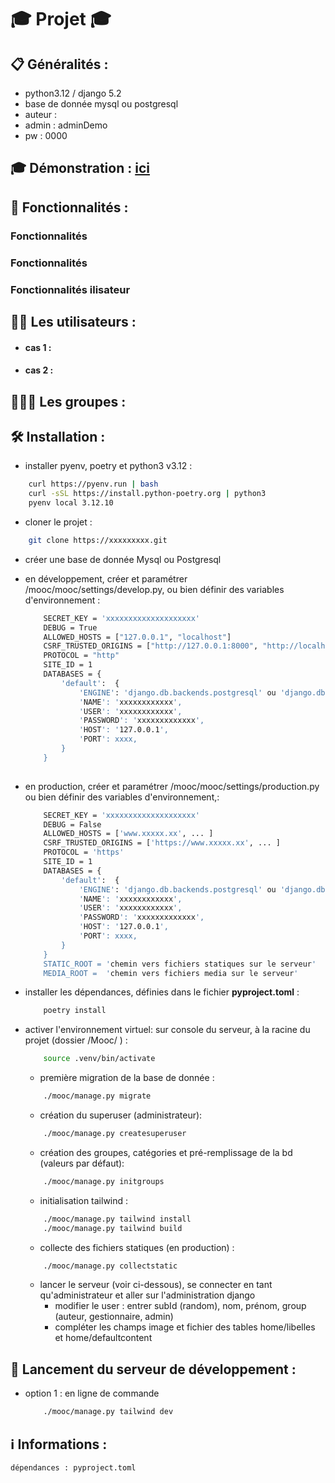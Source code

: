 # &#8205;&#127891; Projet  &#8205;&#127891; 

## &#128203; Généralités :
- python3.12 / django 5.2 
- base de donnée mysql ou postgresql
- auteur : 
- admin : adminDemo
- pw :    0000

##  &#8205;&#127891; Démonstration : [ici](https://www.xxxxxx.fr)

## &#129520; Fonctionnalités :
### Fonctionnalités 
### Fonctionnalités 

### Fonctionnalités ilisateur


## &#129489;&#8205;&#127891; Les utilisateurs :

- #### cas 1 : 
   
- #### cas 2 : 
        
## &#129489;&#8205;&#129309;&#8205;&#129489;  Les groupes :


## &#128736; Installation : 

- installer pyenv, poetry et python3 v3.12 :
```bash
    curl https://pyenv.run | bash
    curl -sSL https://install.python-poetry.org | python3
    pyenv local 3.12.10
```

- cloner le projet :
```bash
    git clone https://xxxxxxxxx.git
```
- créer une base de donnée Mysql ou Postgresql

- en développement, créer et paramétrer /mooc/mooc/settings/develop.py, ou bien définir des variables d'environnement :
    ```bash 
        SECRET_KEY = 'xxxxxxxxxxxxxxxxxxxx'
        DEBUG = True
        ALLOWED_HOSTS = ["127.0.0.1", "localhost"]
        CSRF_TRUSTED_ORIGINS = ["http://127.0.0.1:8000", "http://localhost:8000"]
        PROTOCOL = "http"
        SITE_ID = 1
        DATABASES = {
            'default':  {
                'ENGINE': 'django.db.backends.postgresql' ou 'django.db.backends.mysql,
                'NAME': 'xxxxxxxxxxxx',
                'USER': 'xxxxxxxxxxxx',
                'PASSWORD': 'xxxxxxxxxxxxx',
                'HOST': '127.0.0.1',
                'PORT': xxxx,
            }
        }
        
    ``` 
- en production, créer et paramétrer /mooc/mooc/settings/production.py ou bien définir des variables d'environnement,:
    ```bash 
        SECRET_KEY = 'xxxxxxxxxxxxxxxxxxxx'
        DEBUG = False
        ALLOWED_HOSTS = ['www.xxxxx.xx', ... ]
        CSRF_TRUSTED_ORIGINS = ['https://www.xxxxx.xx', ... ]
        PROTOCOL = 'https'
        SITE_ID = 1
        DATABASES = {
            'default':  {
                'ENGINE': 'django.db.backends.postgresql' ou 'django.db.backends.mysql,
                'NAME': 'xxxxxxxxxxxx',
                'USER': 'xxxxxxxxxxxx',
                'PASSWORD': 'xxxxxxxxxxxxx',
                'HOST': '127.0.0.1',
                'PORT': xxxx,
            }
        }
        STATIC_ROOT = 'chemin vers fichiers statiques sur le serveur'
        MEDIA_ROOT =  'chemin vers fichiers media sur le serveur'
    ``` 

- installer les dépendances, définies dans le fichier **pyproject.toml** :
    ```bash
        poetry install
    ```

- activer l'environnement virtuel:
    sur console du serveur, à la racine du projet (dossier /Mooc/ ) :
    ```bash 
        source .venv/bin/activate
    ```
    - première migration de la base de donnée :
    ```bash
        ./mooc/manage.py migrate
    ```
    - création du superuser (administrateur):
    ```bash
        ./mooc/manage.py createsuperuser
    ```
    - création des groupes, catégories et pré-remplissage de la bd (valeurs par défaut):
    ```bash
        ./mooc/manage.py initgroups
    ```
    - initialisation tailwind :
    ```bash
        ./mooc/manage.py tailwind install
        ./mooc/manage.py tailwind build
    ```

    - collecte des fichiers statiques (en production) :
    ```bash
        ./mooc/manage.py collectstatic
    ```

    - lancer le serveur (voir ci-dessous), se connecter en tant qu'administrateur et aller sur l'administration django
        - modifier le user : entrer subId (random), nom, prénom, group (auteur, gestionnaire, admin)        
        - compléter les champs image et fichier des tables home/libelles et home/defaultcontent

## &#128640; Lancement du serveur de développement :
- option 1 : en ligne de commande
    ```bash
        ./mooc/manage.py tailwind dev
    ```


## &#8505;&#65039; Informations :

    dépendances : pyproject.toml
    


